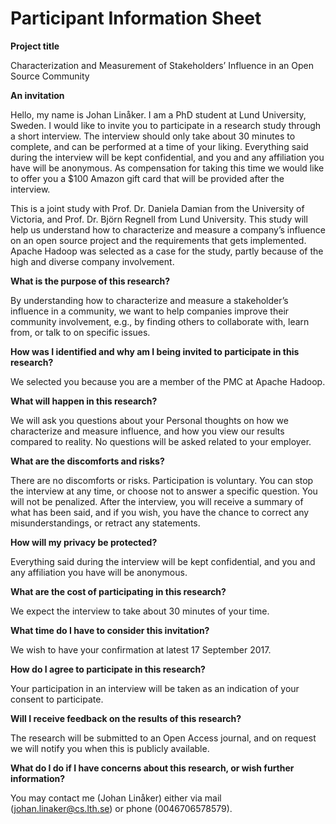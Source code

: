 # Participant Information Sheet

**Project title**

Characterization and Measurement of Stakeholders’ Influence in an Open Source Community

**An invitation**

Hello, my name is Johan Linåker. I am a PhD student at Lund University, Sweden. I would like to invite you to participate in a research study through a short interview. The interview should only take about 30 minutes to complete, and can be performed at a time of your liking. Everything said during the interview will be kept confidential, and you and any affiliation you have will be anonymous. As compensation for taking this time we would like to offer you a $100 Amazon gift card that will be provided after the interview.

This is a joint study with Prof. Dr. Daniela Damian from the University of Victoria, and Prof. Dr. Björn Regnell from Lund University. This study will help us understand how to characterize and measure a company’s influence on an open source project and the requirements that gets implemented. Apache Hadoop was selected as a case for the study, partly because of the high and diverse company involvement.

**What is the purpose of this research?**

By understanding how to characterize and measure a stakeholder’s influence in a community, we want to help companies improve their community involvement, e.g., by finding others to collaborate with, learn from, or talk to on specific issues.

**How was I identified and why am I being invited to participate in this research?**

We selected you because you are a member of the PMC at Apache Hadoop.

**What will happen in this research?**

We will ask you questions about your Personal thoughts on how we characterize and measure influence, and how you view our results compared to reality. No questions will be asked related to your employer.

**What are the discomforts and risks?**

There are no discomforts or risks. Participation is voluntary. You can stop the interview at any time, or choose not to answer a specific question. You will not be penalized. After the interview, you will receive a summary of what has been said, and if you wish, you have the chance to correct any misunderstandings, or retract any statements.

**How will my privacy be protected?**

Everything said during the interview will be kept confidential, and you and any affiliation you have will be anonymous.

**What are the cost of participating in this research?**

We expect the interview to take about 30 minutes of your time.

**What time do I have to consider this invitation?**

We wish to have your confirmation at latest 17 September 2017.

**How do I agree to participate in this research?**

Your participation in an interview will be taken as an indication of your consent to participate.

**Will I receive feedback on the results of this research?**

The research will be submitted to an Open Access journal, and on request we will notify you when this is publicly available.

**What do I do if I have concerns about this research, or wish further information?**

You may contact me (Johan Linåker) either via mail (johan.linaker@cs.lth.se) or phone (0046706578579).
